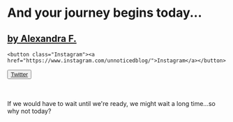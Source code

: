 </html>

<html>
  <link rel="stylesheet" href="//maxcdn.bootstrapcdn.com/bootstrap/3.3.1/css/bootstrap.min.css"/>
  <link rel="stylesheet" class="text/css" href="https://codepen.io/AlexandraGF/pen/weddOr.css"/>

  <h1 class="text-heading">And your journey begins today...</h1>
  <a href="https://unnoticed.blog"><h2 class="text-2">by Alexandra F.</h2></a>
  
    <button class="Instagram"><a href="https://www.instagram.com/unnoticedblog/">Instagram</a></button>
 
   <button class="Twitter">
              <a href="https://twitter.com/unnoticedblog">Twitter</a></button><br>
  <br><br>
  
  <p>If we would have to wait until we're ready, we might wait a long time...so why not today?</p>

  
</html>
